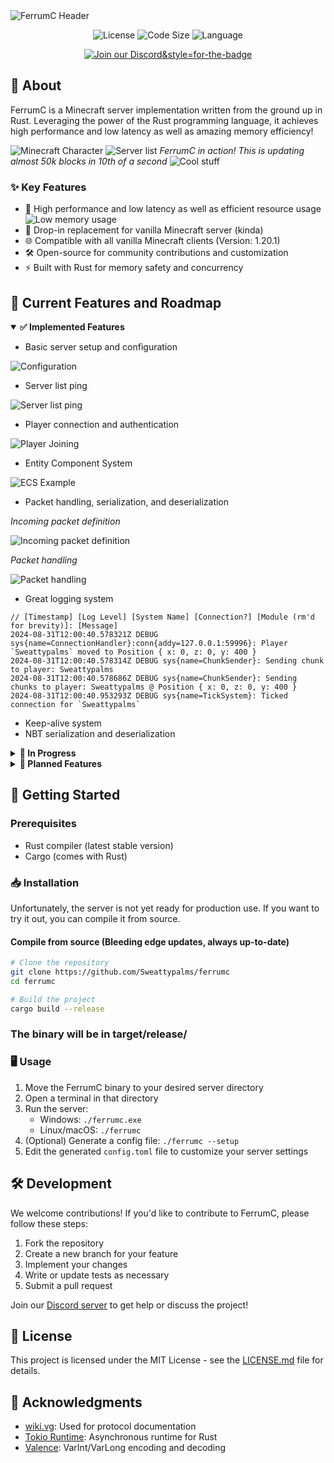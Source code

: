 <div style="width: 100%">
   <img src="https://github.com/Sweattypalms/ferrumc/blob/dev/README/assets/header.svg?raw=true" alt="FerrumC Header">
</div>


<p align="center">
  <img src="https://img.shields.io/github/license/Sweattypalms/ferrumc" alt="License">
  <img src="https://img.shields.io/github/languages/code-size/Sweattypalms/ferrumc" alt="Code Size">
  <img src="https://img.shields.io/badge/language-Rust-orange" alt="Language">
</p>
<p align="center">
  <a href="https://discord.gg/qT5J8EMjwk">
    <img src="https://img.shields.io/discord/1277314213878173726?color=7289DA&label=Join%20our%20Discord&logo=discord&logoColor=white" alt="Join our Discord&style=for-the-badge">
  </a>
</p>


## 📖 About

FerrumC is a Minecraft server implementation written from the ground up in Rust. Leveraging the power of the Rust programming language, it achieves high performance and low latency as well as amazing memory efficiency!

![Minecraft Character](https://github.com/Sweattypalms/ferrumc/blob/dev/README/assets/in_game.png?raw=true)
![Server list](https://github.com/Sweattypalms/ferrumc/blob/dev/README/assets/server%20list.png?raw=true)
*FerrumC in action! This is updating almost 50k blocks in 10th of a second*
![Cool stuff](https://github.com/Sweattypalms/ferrumc/blob/dev/README/assets/mind%20boggling.gif?raw=true)

### ✨ Key Features

- 🚀 High performance and low latency as well as efficient resource usage
![Low memory usage](https://github.com/Sweattypalms/ferrumc/blob/dev/README/assets/low_mem_usage.png?raw=true)
- 🔄 Drop-in replacement for vanilla Minecraft server (kinda)
- 🌐 Compatible with all vanilla Minecraft clients (Version: 1.20.1)
- 🛠 Open-source for community contributions and customization
- ⚡ Built with Rust for memory safety and concurrency

## 🎯 Current Features and Roadmap

<details open>
<summary><b>✅ Implemented Features</b></summary>

- Basic server setup and configuration
 
![Configuration](https://github.com/Sweattypalms/ferrumc/blob/dev/README/assets/configuration.png?raw=true)

- Server list ping

![Server list ping](https://github.com/Sweattypalms/ferrumc/blob/dev/README/assets/server%20list.png?raw=true)

- Player connection and authentication

![Player Joining](https://github.com/Sweattypalms/ferrumc/blob/dev/README/assets/player_joining.png?raw=true)

- Entity Component System

![ECS Example](https://github.com/Sweattypalms/ferrumc/blob/dev/README/assets/ecs_example.png?raw=true)

- Packet handling, serialization, and deserialization

*Incoming packet definition*

![Incoming packet definition](https://github.com/Sweattypalms/ferrumc/blob/dev/README/assets/packet_incoming_def.png?raw=true)

*Packet handling*

![Packet handling](https://github.com/Sweattypalms/ferrumc/blob/dev/README/assets/packet_handling.png?raw=true)

- Great logging system

```log
// [Timestamp] [Log Level] [System Name] [Connection?] [Module (rm'd for brevity)]: [Message]
2024-08-31T12:00:40.578321Z DEBUG sys{name=ConnectionHandler}:conn{addy=127.0.0.1:59996}: Player `Sweattypalms` moved to Position { x: 0, z: 0, y: 400 }
2024-08-31T12:00:40.578314Z DEBUG sys{name=ChunkSender}: Sending chunk to player: Sweattypalms
2024-08-31T12:00:40.578686Z DEBUG sys{name=ChunkSender}: Sending chunks to player: Sweattypalms @ Position { x: 0, z: 0, y: 400 }
2024-08-31T12:00:40.953293Z DEBUG sys{name=TickSystem}: Ticked connection for `Sweattypalms`
```

- Keep-alive system
- NBT serialization and deserialization

</details>


<details>
<summary><b>🔨 In Progress</b></summary>

- World stuff (chunks loading, saving, etc.)
- Database integration (embedded)
- Entities and physics

</details>

<details>
<summary><b>📅 Planned Features</b></summary>

- Chat system
- Advanced world generation
- Plugin support + API (Rust and Lua)
- Multi-world support
- Performance optimizations

</details>

## 🚀 Getting Started

### Prerequisites

- Rust compiler (latest stable version)
- Cargo (comes with Rust)

### 📥 Installation

[//]: # (#### Option 1: Download pre-compiled binary &#40;Maybe outdated!&#41;)

[//]: # ()
[//]: # (1. Go to the [Releases]&#40;https://github.com/Sweattypalms/ferrumc/releases&#41; page)

[//]: # (2. Download the latest version for your operating system)

[//]: # (3. Extract the archive to your desired location)

<p>
Unfortunately, the server is not yet ready for production use. If you want to try it out, you can compile it from source.
</p>

#### Compile from source (Bleeding edge updates, always up-to-date)

```bash
# Clone the repository
git clone https://github.com/Sweattypalms/ferrumc
cd ferrumc

# Build the project
cargo build --release
```
### The binary will be in target/release/


### 🖥️ Usage

1. Move the FerrumC binary to your desired server directory
2. Open a terminal in that directory
3. Run the server:
    - Windows: `./ferrumc.exe`
    - Linux/macOS: `./ferrumc`
4. (Optional) Generate a config file: `./ferrumc --setup`
5. Edit the generated `config.toml` file to customize your server settings

## 🛠️ Development

We welcome contributions! If you'd like to contribute to FerrumC, please follow these steps:

1. Fork the repository
2. Create a new branch for your feature
3. Implement your changes
4. Write or update tests as necessary
5. Submit a pull request

Join our [Discord server](https://discord.gg/qT5J8EMjwk) to get help or discuss the project!


## 📜 License

This project is licensed under the MIT License - see the [LICENSE.md](LICENSE.md) file for details.


## 🙏 Acknowledgments

- [wiki.vg](https://wiki.vg): Used for protocol documentation
- [Tokio Runtime](https://github.com/tokio-rs/tokio): Asynchronous runtime for Rust
- [Valence](https://github.com/valence-rs/valence): VarInt/VarLong encoding and decoding

